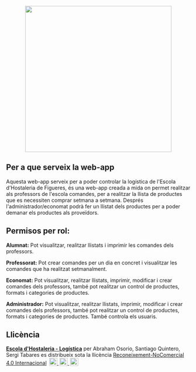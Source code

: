 <p align="center"><a href="https://hostaleria-cendrassos.cat" target="_blank"><img src="https://hostaleria-cendrassos.cat/images/escola-hosteleria.png" width="400"></a></p>

## Per a que serveix la web-app

Aquesta web-app serveix per a poder controlar la logística de l'Escola d'Hostaleria de Figueres, és una web-app creada a mida on permet realitzar als professors de l'escola comandes, per a realitzar la llista de productes que es necessiten comprar setmana a setmana.
Després l'administrador/economat podrà fer un llistat dels productes per a poder demanar els productes als proveïdors.

## Permisos per rol:

**Alumnat:** Pot visualitzar, realitzar llistats i imprimir les comandes dels professors.

**Professorat:** Pot crear comandes per un dia en concret i visualitzar les comandes que ha realitzat setmanalment.

**Economat:** Pot visualitzar, realitzar llistats, imprimir, modificar i crear comandes dels professors, també pot realitzar un control de productes, formats i categories de productes.

**Administrador:** Pot visualitzar, realitzar llistats, imprimir, modificar i crear comandes dels professors, també pot realitzar un control de productes, formats i categories de productes. També controla els usuaris.

## Llicència

**[Escola d'Hostaleria - Logística](https://hostaleria-cendrassos.cat/)** per Abraham Osorio, Santiago Quintero, Sergi Tabares es distribueix sota la llicència [Reconeixement-NoComercial 4.0 Internacional](http://creativecommons.org/licenses/by-nc/4.0/?ref=chooser-v1)
[<img height="22px" style="height:22px!important;margin-left:3px;vertical-align:text-bottom;display:inline-block;" src="https://mirrors.creativecommons.org/presskit/icons/cc.svg?ref=chooser-v1" alt="">
<img height="22px" style="height:22px!important;margin-left:3px;vertical-align:text-bottom;display:inline-block;" src="https://mirrors.creativecommons.org/presskit/icons/by.svg?ref=chooser-v1" alt="">
<img height="22px" style="height:22px!important;margin-left:3px;vertical-align:text-bottom;display:inline-block;" src="https://mirrors.creativecommons.org/presskit/icons/nc.svg?ref=chooser-v1" alt="">](http://creativecommons.org/licenses/by-nc/4.0/?ref=chooser-v1)
